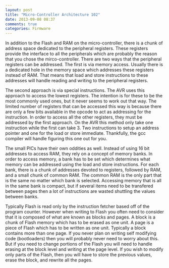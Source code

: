 ```yaml
---
layout: post
title: "Micro-Controller Architecture 102"
date: 2013-09-08 08:37
comments: true
categories: Firmware
---
```


In addition to the Flash and RAM on the micro-controller, there is a
chunk of address space dedicated to the peripheral registers. These
registers provide the interface to all the peripherals which are
probably the reason that you chose the mirco-controller. There are two
ways that the peripheral registers can be addressed. The first is via
memory access. Usually there is a dedicated hole in the memory space
which addresses these registers instead of RAM. That means that load
and store instructions to these addresses will handle reading and
writing to the peripheral registers.

The second approach is via special instructions. The AVR uses this
approach to access the lowest registers. The intention is for these to
be the most commonly used ones, but it never seems to work out that
way. The limited number of registers that can be accessed this way is
because there are only a few bits available in the opcode to act as
addressing for the instruction. In order to access all the other
registers, they must be addressed by the first approach. On the AVR
this method only take one instruction while the first can take 3. Two
instructions to setup an address pointer and one for the load or store
immediate. Thankfully, the gcc compiler will handle figuring this one
out for you.

The small PICs have their own oddities as well. Instead of using 16
bit addresses to access RAM, they rely on a concept of memory
banks. In order to access memory, a bank has to be set which
determines what memory can be addressed using the load and store
instructions. For each bank, there is a chunk of addresses devoted to
registers, followed by RAM, and a small chunk of common RAM. The
common RAM is the only part that is the same no matter which bank is
selected. Accessing memory that is all in the same bank is compact,
but if several items need to be transfered between pages then a lot of
instructions are wasted shuttling the values between banks.

Typically Flash is read only by the instruction fetcher based off of
the program counter. However when writing to Flash you often need to
consider that it is composed of what are known as blocks and pages. A
block is a chunk of Flash memory which has to be erased as one unit. A
page is a piece of Flash which has to be written as one
unit. Typically a block contains more than one page. If you never plan
on writing self modifying code (bootloaders) then you will probably
never need to worry about this. But if you need to change portions of
the Flash you will need to handle erasing at the block level and
writing at the page level. If you wish to modify only parts of the
Flash, then you will have to store the previous values, erase the
block, and rewrite all the pages.
